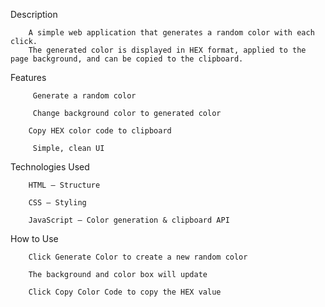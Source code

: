  Description

        A simple web application that generates a random color with each click.
        The generated color is displayed in HEX format, applied to the page background, and can be copied to the clipboard.



 Features

         Generate a random color

         Change background color to generated color

        Copy HEX color code to clipboard

         Simple, clean UI



 Technologies Used

        HTML – Structure

        CSS – Styling

        JavaScript – Color generation & clipboard API



 How to Use

        Click Generate Color to create a new random color

        The background and color box will update

        Click Copy Color Code to copy the HEX value